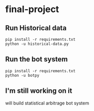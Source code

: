 # final-project

## Run Historical data
```
pip install -r requirements.txt
python -u historical-data.py
```

## Run the bot system
```
pip install -r requirements.txt
python -u botpy
```
## I'm still working on it
will build statistical arbitrage bot system
